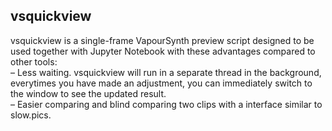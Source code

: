 ## vsquickview

vsquickview is a single-frame VapourSynth preview script designed to be used together with Jupyter Notebook with these advantages compared to other tools:  
– Less waiting. vsquickview will run in a separate thread in the background, everytimes you have made an adjustment, you can immediately switch to the window to see the updated result.  
– Easier comparing and blind comparing two clips with a interface similar to slow.pics.  
